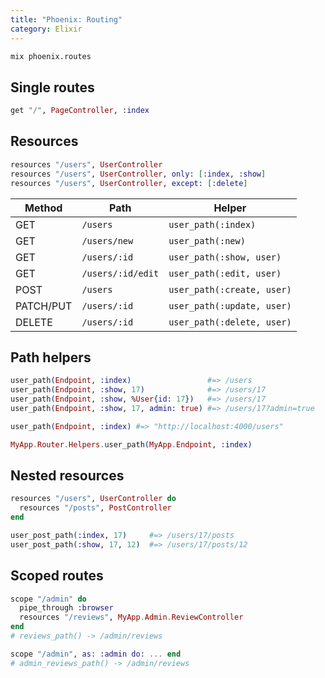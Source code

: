 ```yaml
---
title: "Phoenix: Routing"
category: Elixir
---
```


```sh
mix phoenix.routes
```

## Single routes

```elixir
get "/", PageController, :index
```

## Resources

```elixir
resources "/users", UserController
resources "/users", UserController, only: [:index, :show]
resources "/users", UserController, except: [:delete]
```

| Method    | Path              | Helper                     |
| ----      | ----              | ----                       |
| GET       | `/users`          | `user_path(:index)`        |
| GET       | `/users/new`      | `user_path(:new)`          |
| GET       | `/users/:id`      | `user_path(:show, user)`   |
| GET       | `/users/:id/edit` | `user_path(:edit, user)`   |
| POST      | `/users`          | `user_path(:create, user)` |
| PATCH/PUT | `/users/:id`      | `user_path(:update, user)` |
| DELETE    | `/users/:id`      | `user_path(:delete, user)` |

## Path helpers

```elixir
user_path(Endpoint, :index)                 #=> /users
user_path(Endpoint, :show, 17)              #=> /users/17
user_path(Endpoint, :show, %User{id: 17})   #=> /users/17
user_path(Endpoint, :show, 17, admin: true) #=> /users/17?admin=true

user_path(Endpoint, :index) #=> "http://localhost:4000/users"
```

```elixir
MyApp.Router.Helpers.user_path(MyApp.Endpoint, :index)
```

## Nested resources

```elixir
resources "/users", UserController do
  resources "/posts", PostController
end

user_post_path(:index, 17)     #=> /users/17/posts
user_post_path(:show, 17, 12)  #=> /users/17/posts/12
```

## Scoped routes

```elixir
scope "/admin" do
  pipe_through :browser
  resources "/reviews", MyApp.Admin.ReviewController
end
# reviews_path() -> /admin/reviews
```

```elixir
scope "/admin", as: :admin do: ... end
# admin_reviews_path() -> /admin/reviews
```
